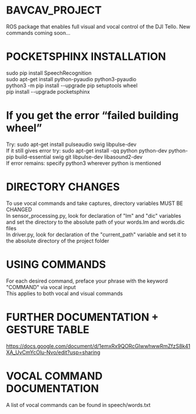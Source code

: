 # BAVCAV_PROJECT
ROS package that enables full visual and vocal control of the DJI Tello. New commands coming soon...


# POCKETSPHINX INSTALLATION
sudo pip install SpeechRecognition  
sudo apt-get install python-pyaudio python3-pyaudio  
python3 -m pip install --upgrade pip setuptools wheel  
pip install --upgrade pocketsphinx  

# If you get the error “failed building wheel”
Try: sudo apt-get install pulseaudio swig libpulse-dev  
If it still gives error try: sudo apt-get install -qq python python-dev python-pip build-essential swig git libpulse-dev libasound2-dev  
If error remains: specify python3 wherever python is mentioned  


# DIRECTORY CHANGES
To use vocal commands and take captures, directory variables MUST BE CHANGED  
In sensor_processing.py, look for declaration of "lm" and "dic" variables and set the directory to the absolute path of your words.lm and words.dic files  
In driver.py, look for declaration of the "current_path" variable and set it to the absolute directory of the project folder  


# USING COMMANDS
For each desired command, preface your phrase with the keyword "COMMAND" via vocal input  
This applies to both vocal and visual commands  


# FURTHER DOCUMENTATION + GESTURE TABLE
https://docs.google.com/document/d/1emxRx9QORcGIwwhwwRmZfzS8k41XA_UvCmYcOlu-Nvo/edit?usp=sharing  


# VOCAL COMMAND DOCUMENTATION
A list of vocal commands can be found in speech/words.txt  


